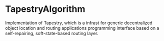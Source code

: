 # TapestryAlgorithm
Implementation of Tapestry, which is a infrast for generic decentralized object location and routing applications programming interface based on a self-repairing, soft-state-based routing layer.
